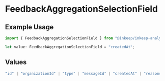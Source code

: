 # FeedbackAggregationSelectionField

## Example Usage

```typescript
import { FeedbackAggregationSelectionField } from "@inkeep/inkeep-analytics/models/components";

let value: FeedbackAggregationSelectionField = "createdAt";
```

## Values

```typescript
"id" | "organizationId" | "type" | "messageId" | "createdAt" | "reasons" | "properties" | "userProperties" | "conversationId" | "projectId" | "integrationId"
```